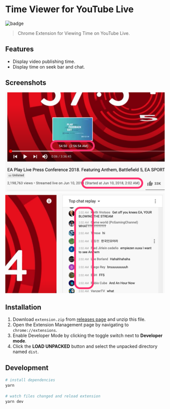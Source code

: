 # Time Viewer for YouTube Live

![badge](https://github.com/fiahfy/youtube-live-time-viewer/workflows/Web%20Extension/badge.svg)

> Chrome Extension for Viewing Time on YouTube Live.

## Features

- Display video publishing time.
- Display time on seek bar and chat.

## Screenshots

![screenshot](.github/img/screenshot1.png)
![screenshot](.github/img/screenshot2.png)

## Installation

1. Download `extension.zip` from [releases page](https://github.com/fiahfy/youtube-live-time-viewer/releases) and unzip this file.
2. Open the Extension Management page by navigating to `chrome://extensions`.
3. Enable Developer Mode by clicking the toggle switch next to **Developer mode**.
4. Click the **LOAD UNPACKED** button and select the unpacked directory named `dist`.

## Development

```bash
# install dependencies
yarn

# watch files changed and reload extension
yarn dev
```
